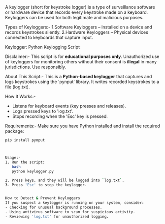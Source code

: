 A keylogger (short for keystroke logger) is a type of surveillance software or hardware device that records every keystroke made on a keyboard. Keyloggers can be used for both legitimate and malicious purposes.

Types of Keyloggers:-
1.Software Keyloggers – Installed on a device and records keystrokes silently.
2.Hardware Keyloggers – Physical devices connected to keyboards that capture input.

Keylogger: Python Keylogging Script

Disclaimer:-
This script is for **educational purposes only**. Unauthorized use of keyloggers for monitoring others without their consent is **illegal** in many jurisdictions. Use responsibly.


About This Script:-
This is a **Python-based keylogger** that captures and logs keystrokes using the 'pynput' library. It writes recorded keystrokes to a file (log.txt).


How It Works:-
- Listens for keyboard events (key presses and releases).
- Logs pressed keys to 'log.txt'.
- Stops recording when the 'Esc' key is pressed.


Requirements:-
Make sure you have Python installed and install the required package:
```bash
pip install pynput



Usage:-
1. Run the script:
   bash
   python keylogger.py
   
2. Press keys, and they will be logged into `log.txt`.
3. Press 'Esc' to stop the keylogger.


How to Detect & Prevent Keyloggers
If you suspect a keylogger is running on your system, consider:
- Checking for unusual background processes.
- Using antivirus software to scan for suspicious activity.
- Reviewing 'log.txt' for unauthorized logging.


